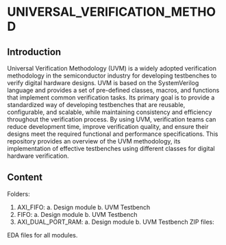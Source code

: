 # UNIVERSAL_VERIFICATION_METHOD
## Introduction
Universal Verification Methodology (UVM) is a widely adopted verification methodology in the semiconductor industry for developing testbenches to verify digital hardware designs. UVM is based on the SystemVerilog language and provides a set of pre-defined classes, macros, and functions that implement common verification tasks. Its primary goal is to provide a standardized way of developing testbenches that are reusable, configurable, and scalable, while maintaining consistency and efficiency throughout the verification process. By using UVM, verification teams can reduce development time, improve verification quality, and ensure their designs meet the required functional and performance specifications. This repository provides an overview of the UVM methodology, its implementation of effective testbenches using different classes for digital hardware verification.
## Content
Folders:
1. AXI_FIFO: 
  a. Design module 
  b. UVM Testbench
2. FIFO:
  a. Design module
  b. UVM Testbench
3. AXI_DUAL_PORT_RAM:
  a. Design module
  b. UVM Testbench
ZIP files:

EDA files for all modules.

  
  



  
  

  

  
  



